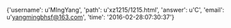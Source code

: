 {'username': u'MIngYang', 'path': u'xz1215/1215.html', 'answer': u'C', 'email': u'yangmingbhsf@163.com', 'time': '2016-02-28:07:30:37'}